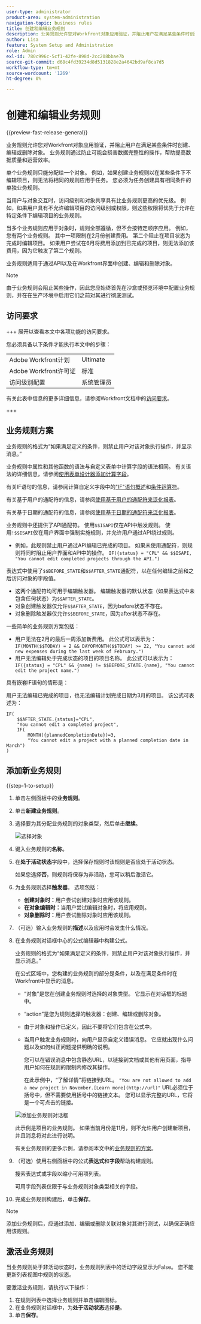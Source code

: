 ```yaml
---
user-type: administrator
product-area: system-administration
navigation-topic: business rules
title: 创建和编辑业务规则
description: 业务规则允许您对Workfront对象应用验证，并阻止用户在满足某些条件时创建、编辑或删除对象。 业务规则通过防止可能会损害数据完整性的操作，帮助提高数据质量和运营效率。
author: Lisa
feature: System Setup and Administration
role: Admin
exl-id: 780c996c-5cf1-42fe-898d-2cc208bbae7b
source-git-commit: d68c4fd39234d8d5131828e2a4642bd9af8ca7d5
workflow-type: tm+mt
source-wordcount: '1269'
ht-degree: 0%

---
```


# 创建和编辑业务规则

{{preview-fast-release-general}}

业务规则允许您对Workfront对象应用验证，并阻止用户在满足某些条件时创建、编辑或删除对象。 业务规则通过防止可能会损害数据完整性的操作，帮助提高数据质量和运营效率。

单个业务规则只能分配给一个对象。 例如，如果创建业务规则以在某些条件下不编辑项目，则无法将相同的规则应用于任务。 您必须为任务创建具有相同条件的单独业务规则。

当用户与对象交互时，访问级别和对象共享具有比业务规则更高的优先级。 例如，如果用户具有不允许编辑项目的访问级别或权限，则这些权限将优先于允许在特定条件下编辑项目的业务规则。

当多个业务规则应用于对象时，规则全部遵循，但不会按特定顺序应用。 例如，您有两个业务规则。 其中一项限制在2月份创建费用。 第二个阻止在项目状态为完成时编辑项目。 如果用户尝试在6月将费用添加到已完成的项目，则无法添加该费用，因为它触发了第二个规则。

业务规则适用于通过API以及在Workfront界面中创建、编辑和删除对象。

>[!NOTE]
>
>由于业务规则会阻止某些操作，因此您应始终首先在沙盒或预览环境中配置业务规则，并在在生产环境中启用它们之前对其进行彻底测试。

## 访问要求

+++ 展开以查看本文中各项功能的访问要求。

您必须具备以下条件才能执行本文中的步骤：

<table style="table-layout:auto"> 
 <col> 
 <col> 
 <tbody> 
  <tr> 
   <td>Adobe Workfront计划</td> 
   <td>Ultimate</td> 
  </tr> 
  <tr> 
   <td>Adobe Workfront许可证</td> 
   <td>标准</td> 
  </tr> 
  <tr> 
   <td>访问级别配置</td> 
   <td>系统管理员</td> 
  </tr>  
 </tbody> 
</table>

有关此表中信息的更多详细信息，请参阅Workfront文档中的[访问要求](/help/quicksilver/administration-and-setup/add-users/access-levels-and-object-permissions/access-level-requirements-in-documentation.md)。

+++

## 业务规则方案

业务规则的格式为“如果满足定义的条件，则禁止用户对该对象执行操作，并显示消息。”

业务规则中属性和其他函数的语法与自定义表单中计算字段的语法相同。 有关语法的详细信息，请参阅[使用表单设计器添加计算字段](/help/quicksilver/administration-and-setup/customize-workfront/create-manage-custom-forms/form-designer/design-a-form/add-a-calculated-field.md)。

有关IF语句的信息，请参阅计算自定义字段中的[&quot;IF&quot;语句概述](/help/quicksilver/reports-and-dashboards/reports/calc-cstm-data-reports/if-statements-overview.md)和[条件运算符](/help/quicksilver/reports-and-dashboards/reports/calc-cstm-data-reports/condition-operators-calculated-custom-expressions.md)。

有关基于用户的通配符的信息，请参阅[使用基于用户的通配符来泛化报表](/help/quicksilver/reports-and-dashboards/reports/reporting-elements/use-user-based-wildcards-generalize-reports.md)。

有关基于日期的通配符的信息，请参阅[使用基于日期的通配符来泛化报表](/help/quicksilver/reports-and-dashboards/reports/reporting-elements/use-date-based-wildcards-generalize-reports.md)。

业务规则中还提供了API通配符。 使用`$$ISAPI`仅在API中触发规则。 使用`!$$ISAPI`仅在用户界面中强制实施规则，并允许用户通过API绕过规则。

* 例如，此规则禁止用户通过API编辑已完成的项目。 如果未使用通配符，则规则将同时阻止用户界面和API中的操作。
  `IF({status} = "CPL" && $$ISAPI, "You cannot edit completed projects through the API.")`

表达式中使用了`$$BEFORE_STATE`和`$$AFTER_STATE`通配符，以在任何编辑之前和之后访问对象的字段值。

* 这两个通配符均可用于编辑触发器。 编辑触发器的默认状态（如果表达式中未包含任何状态）为`$$AFTER_STATE`。
* 对象创建触发器仅允许`$$AFTER_STATE`，因为before状态不存在。
* 对象删除触发器仅允许`$$BEFORE_STATE`，因为after状态不存在。

一些简单的业务规则方案包括：

* 用户无法在2月的最后一周添加新费用。 此公式可以表示为：`IF(MONTH($$TODAY) = 2 && DAYOFMONTH($$TODAY) >= 22, "You cannot add new expenses during the last week of February.")`
* 用户无法编辑处于完成状态的项目的项目名称。 此公式可以表示为：`IF({status} = "CPL" && {name} != $$BEFORE_STATE.{name}, "You cannot edit the project name.")`

具有嵌套IF语句的情形是：

用户无法编辑已完成的项目，也无法编辑计划完成日期为3月的项目。 该公式可表述为：

```
IF(
    $$AFTER_STATE.{status}="CPL",
    "You cannot edit a completed project",
    IF(
        MONTH({plannedCompletionDate})=3,
        "You cannot edit a project with a planned completion date in March")
)
```

## 添加新业务规则

{{step-1-to-setup}}

1. 单击左侧面板中的&#x200B;**业务规则**。
1. 单击&#x200B;**新建业务规则**。
1. 选择要为其分配业务规则的对象类型，然后单击&#x200B;**继续**。

   ![选择对象](assets/object-for-business-rule2.png)

1. 键入业务规则的&#x200B;**名称**。
1. 在&#x200B;**处于活动状态**&#x200B;字段中，选择保存规则时该规则是否应处于活动状态。

   如果您选择&#x200B;**否**，则规则将保存为非活动，您可以稍后激活它。

1. 为业务规则选择&#x200B;**触发器**。 选项包括：

   * **创建对象时：**&#x200B;用户尝试创建对象时应用该规则。
   * **在对象编辑时：**&#x200B;当用户尝试编辑对象时，将应用规则。
   * **对象删除时：**&#x200B;用户尝试删除对象时应用该规则。

1. （可选）输入业务规则的&#x200B;**描述**&#x200B;以及应用时会发生什么情况。
1. 在业务规则对话框中心的公式编辑器中构建公式。

   业务规则的格式为“如果满足定义的条件，则禁止用户对该对象执行操作，并显示消息。”

   在公式区域中，您构建的业务规则的部分是条件，以及在满足条件时在Workfront中显示的消息。

   * “对象”是您在创建业务规则时选择的对象类型。 它显示在对话框的标题中。
   * “action”是您为规则选择的触发器：创建、编辑或删除对象。
   * 由于对象和操作已定义，因此不要将它们包含在公式中。
   * 当用户触发业务规则时，向用户显示自定义错误消息。 它应就出现什么问题以及如何纠正问题提供明确的说明。

     <span class="preview">您可以在错误消息中包含静态URL，以链接到文档或其他有用页面，指导用户如何在规则的限制内修改其操作。</span>

     <span class="preview">在此示例中，“了解详情”将链接到URL。 `"You are not allowed to add a new project in November.[Learn more](http://url)"` URL必须位于括号中，但不需要使用括号中的链接文本。 您可以显示完整的URL，它将是一个可点击的链接。</span>

   ![添加业务规则对话框](assets/add-business-rule-dialog-no-ai-button.png)

   此示例是项目的业务规则。 如果当前月份是11月，则不允许用户创建新项目，并且消息将对此进行说明。

   有关业务规则的更多示例，请参阅本文中的[业务规则的方案](#scenarios-for-business-rules)。

1. （可选）使用右侧面板中的公式&#x200B;**表达式**&#x200B;和&#x200B;**字段**&#x200B;帮助构建规则。

   搜索表达式或字段以缩小可用项列表。

   可用字段列表仅限于与业务规则对象类型相关的字段。

1. 完成业务规则构建后，单击&#x200B;**保存**。

>[!NOTE]
>
>添加业务规则后，应通过添加、编辑或删除关联对象对其进行测试，以确保正确应用该规则。

## 激活业务规则

当业务规则处于非活动状态时，业务规则列表中的活动字段显示为False。 您不能更新列表视图中规则的状态。

要激活业务规则，请执行以下操作：

1. 在规则列表中选择业务规则并单击编辑图标。
1. 在业务规则对话框中，为&#x200B;**处于活动状态**&#x200B;选择&#x200B;**是**。
1. 单击&#x200B;**保存**。
